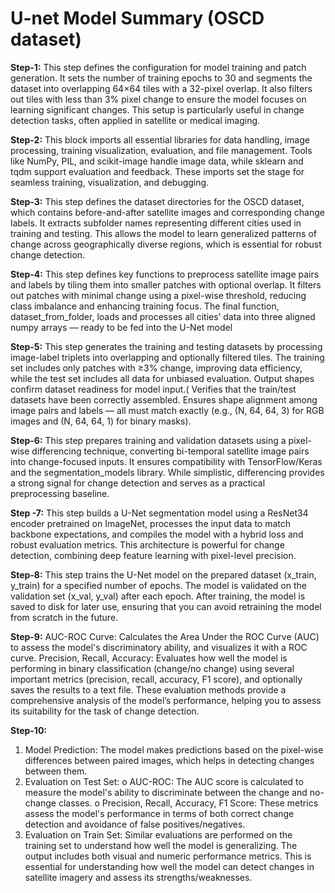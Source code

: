 # U-net Model Summary (OSCD dataset)

**Step-1:** This step defines the configuration for model training and patch generation. It sets the number of training epochs to 30 and segments the dataset into overlapping 64×64 tiles with a 32-pixel overlap. It also filters out tiles with less than 3% pixel change to ensure the model focuses on learning significant changes. This setup is particularly useful in change detection tasks, often applied in satellite or medical imaging.

**Step-2:** This block imports all essential libraries for data handling, image processing, training visualization, evaluation, and file management. Tools like NumPy, PIL, and scikit-image handle image data, while sklearn and tqdm support evaluation and feedback. These imports set the stage for seamless training, visualization, and debugging.

**Step-3:** This step defines the dataset directories for the OSCD dataset, which contains before-and-after satellite images and corresponding change labels. It extracts subfolder names representing different cities used in training and testing. This allows the model to learn generalized patterns of change across geographically diverse regions, which is essential for robust change detection.

**Step-4:** This step defines key functions to preprocess satellite image pairs and labels by tiling them into smaller patches with optional overlap. It filters out patches with minimal change using a pixel-wise threshold, reducing class imbalance and enhancing training focus. The final function, dataset_from_folder, loads and processes all cities’ data into three aligned numpy arrays — ready to be fed into the U-Net model

**Step-5:** This step generates the training and testing datasets by processing image-label triplets into overlapping and optionally filtered tiles. The training set includes only patches with ≥3% change, improving data efficiency, while the test set includes all data for unbiased evaluation. Output shapes confirm dataset readiness for model input.( Verifies that the train/test datasets have been correctly assembled. Ensures shape alignment among image pairs and labels — all must match exactly (e.g., (N, 64, 64, 3) for RGB images and (N, 64, 64, 1) for binary masks).

**Step-6:** This step prepares training and validation datasets using a pixel-wise differencing technique, converting bi-temporal satellite image pairs into change-focused inputs. It ensures compatibility with TensorFlow/Keras and the segmentation_models library. While simplistic, differencing provides a strong signal for change detection and serves as a practical preprocessing baseline.

**Step -7:** This step builds a U-Net segmentation model using a ResNet34 encoder pretrained on ImageNet, processes the input data to match backbone expectations, and compiles the model with a hybrid loss and robust evaluation metrics. This architecture is powerful for change detection, combining deep feature learning with pixel-level precision.

**Step-8:** This step trains the U-Net model on the prepared dataset (x_train, y_train) for a specified number of epochs. The model is validated on the validation set (x_val, y_val) after each epoch. After training, the model is saved to disk for later use, ensuring that you can avoid retraining the model from scratch in the future.

**Step-9:** AUC-ROC Curve: Calculates the Area Under the ROC Curve (AUC) to assess the model's discriminatory ability, and visualizes it with a ROC curve.
Precision, Recall, Accuracy: Evaluates how well the model is performing in binary classification (change/no change) using several important metrics (precision, recall, accuracy, F1 score), and optionally saves the results to a text file.
These evaluation methods provide a comprehensive analysis of the model’s performance, helping you to assess its suitability for the task of change detection.

**Step-10:** 
1.	Model Prediction: The model makes predictions based on the pixel-wise differences between paired images, which helps in detecting changes between them.
2.	Evaluation on Test Set:
o	AUC-ROC: The AUC score is calculated to measure the model's ability to discriminate between the change and no-change classes.
o	Precision, Recall, Accuracy, F1 Score: These metrics assess the model's performance in terms of both correct change detection and avoidance of false positives/negatives.
3.	Evaluation on Train Set: Similar evaluations are performed on the training set to understand how well the model is generalizing.
The output includes both visual and numeric performance metrics. This is essential for understanding how well the model can detect changes in satellite imagery and assess its strengths/weaknesses.	
